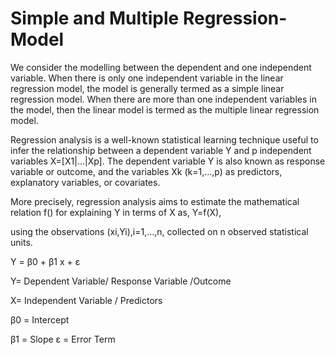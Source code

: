 # Simple and Multiple Regression-Model
We consider the modelling between the dependent and one independent variable. When there is only one
independent variable in the linear regression model, the model is generally termed as a simple linear
regression model. When there are more than one independent variables in the model, then the linear model
is termed as the multiple linear regression model.

Regression analysis is a well-known statistical learning technique useful to infer the relationship between a dependent variable Y and p independent variables X=[X1|…|Xp]. The dependent variable Y is also known as response variable or outcome, and the variables Xk (k=1,…,p) as predictors, explanatory variables, or covariates.

More precisely, regression analysis aims to estimate the mathematical relation f() for explaining Y in terms of X as, Y=f(X),

using the observations (xi,Yi),i=1,…,n, collected on n observed statistical units.

Y = β0 + β1 x + ε

Y= Dependent Variable/ Response Variable /Outcome

X= Independent Variable / Predictors

β0 = Intercept

β1 = Slope ε = Error Term
